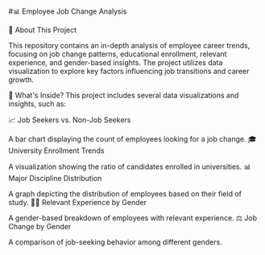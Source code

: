 #📊 Employee Job Change Analysis

📌 About This Project

This repository contains an in-depth analysis of employee career trends, focusing on job change patterns, educational enrollment, relevant experience, and gender-based insights. The project utilizes data visualization to explore key factors influencing job transitions and career growth.

📂 What's Inside?
This project includes several data visualizations and insights, such as:

📈 Job Seekers vs. Non-Job Seekers

A bar chart displaying the count of employees looking for a job change.
🎓 University Enrollment Trends

A visualization showing the ratio of candidates enrolled in universities.
📊 Major Discipline Distribution

A graph depicting the distribution of employees based on their field of study.
👩‍💻 Relevant Experience by Gender

A gender-based breakdown of employees with relevant experience.
⚖️ Job Change by Gender

A comparison of job-seeking behavior among different genders.
